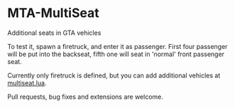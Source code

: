 MTA-MultiSeat
=============

Additional seats in GTA vehicles

To test it, spawn a firetruck, and enter it as passenger. First four passenger will be put into the backseat, fifth one will seat in 'normal' front passenger seat.

Currently only firetruck is defined, but you can add additional vehicles at [multiseat.lua](multiseat.lua#L12).

Pull requests, bug fixes and extensions are welcome.
